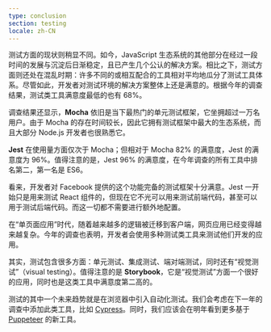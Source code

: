 ```yaml
---
type: conclusion
section: testing
locale: zh-CN
---
```

测试方面的现状则稍显不同。如今，JavaScript 生态系统的其他部分在经过一段时间的发展与沉淀后日渐稳定，且已产生几个公认的解决方案。相比之下，测试方面则还处在混乱时期：许多不同的或相互配合的工具相对平均地瓜分了测试工具体系。尽管如此，开发者对测试环境的解决方案整体上还是满意的。根据今年的调查结果，测试类工具满意度最低的也有 68%。

调查结果还显示，**Mocha** 依旧是当下最热门的单元测试框架，它坐拥超过一万名用户。由于 Mocha 的存在时间较长，因此它拥有测试框架中最大的生态系统，而且大部分 Node.js 开发者也很熟悉它。

**Jest** 在使用量方面仅次于 Mocha；但相对于 Mocha 82% 的满意度，Jest 的满意度为 96%。值得注意的是，Jest 96% 的满意度，在今年调查的所有工具中排名第二，第一名是 ES6。

看来，开发者对 Facebook 提供的这个功能完备的测试框架十分满意。Jest 一开始只是用来测试 React 组件的，但现在它不光可以用来测试前端代码，甚至可以用于测试后端代码。而这一切都不需要进行额外地配置。

在“单页面应用”时代，随着越来越多的逻辑被迁移到客户端，网页应用已经变得越来越复杂。今年的调查也表明，开发者会使用多种测试类工具来测试他们开发的应用。

其实，测试包含很多方面：单元测试、集成测试、端对端测试，同时还有“视觉测试”（visual testing）。值得注意的是 **Storybook**，它是“视觉测试”方面一个很好的应用，同时也是这类工具中满意度第二高的。

测试的其中一个未来趋势就是在浏览器中引入自动化测试。我们会考虑在下一年的调查中添加此类工具，比如 [Cypress](https://www.cypress.io/)。同时，我们应该会在明年看到更多基于 [Puppeteer](https://pptr.dev/) 的新工具。

